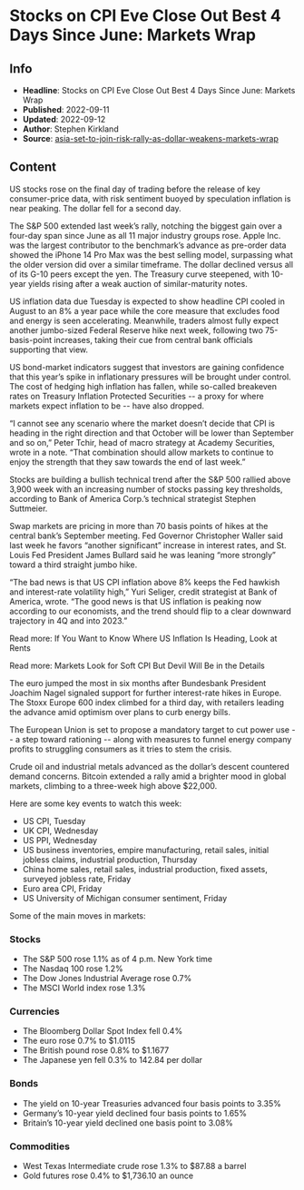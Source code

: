 # Stocks on CPI Eve Close Out Best 4 Days Since June: Markets Wrap

## Info

*   **Headline**: Stocks on CPI Eve Close Out Best 4 Days Since June: Markets Wrap
*   **Published**: 2022-09-11
*   **Updated**: 2022-09-12
*   **Author**: Stephen Kirkland
*   **Source**: [asia-set-to-join-risk-rally-as-dollar-weakens-markets-wrap](https://www.bloomberg.com/news/articles/2022-09-11/asia-set-to-join-risk-rally-as-dollar-weakens-markets-wrap)
## Content




US stocks rose on the final day of trading before the release of key consumer-price data, with risk sentiment buoyed by speculation inflation is near peaking. The dollar fell for a second day.

The S&P 500 extended last week’s rally, notching the biggest gain over a four-day span since June as all 11 major industry groups rose. Apple Inc. was the largest contributor to the benchmark’s advance as pre-order data showed the iPhone 14 Pro Max was the best selling model, surpassing what the older version did over a similar timeframe. The dollar declined versus all of its G-10 peers except the yen. The Treasury curve steepened, with 10-year yields rising after a weak auction of similar-maturity notes.

US inflation data due Tuesday is expected to show headline CPI cooled in August to an 8% a year pace while the core measure that excludes food and energy is seen accelerating. Meanwhile, traders almost fully expect another jumbo-sized Federal Reserve hike next week, following two 75-basis-point increases, taking their cue from central bank officials supporting that view.

US bond-market indicators suggest that investors are gaining confidence that this year’s spike in inflationary pressures will be brought under control. The cost of hedging high inflation has fallen, while so-called breakeven rates on Treasury Inflation Protected Securities -- a proxy for where markets expect inflation to be -- have also dropped.

“I cannot see any scenario where the market doesn’t decide that CPI is heading in the right direction and that October will be lower than September and so on,” Peter Tchir, head of macro strategy at Academy Securities, wrote in a note. “That combination should allow markets to continue to enjoy the strength that they saw towards the end of last week.”

Stocks are building a bullish technical trend after the S&P 500 rallied above 3,900 week with an increasing number of stocks passing key thresholds, according to Bank of America Corp.’s technical strategist Stephen Suttmeier.

Swap markets are pricing in more than 70 basis points of hikes at the central bank’s September meeting. Fed Governor Christopher Waller said last week he favors “another significant” increase in interest rates, and St. Louis Fed President James Bullard said he was leaning “more strongly” toward a third straight jumbo hike.

“The bad news is that US CPI inflation above 8% keeps the Fed hawkish and interest-rate volatility high,” Yuri Seliger, credit strategist at Bank of America, wrote. “The good news is that US inflation is peaking now according to our economists, and the trend should flip to a clear downward trajectory in 4Q and into 2023.”

Read more: If You Want to Know Where US Inflation Is Heading, Look at Rents

Read more: Markets Look for Soft CPI But Devil Will Be in the Details

The euro jumped the most in six months after Bundesbank President Joachim Nagel signaled support for further interest-rate hikes in Europe. The Stoxx Europe 600 index climbed for a third day, with retailers leading the advance amid optimism over plans to curb energy bills.

The European Union is set to propose a mandatory target to cut power use -- a step toward rationing -- along with measures to funnel energy company profits to struggling consumers as it tries to stem the crisis.

Crude oil and industrial metals advanced as the dollar’s descent countered demand concerns. Bitcoin extended a rally amid a brighter mood in global markets, climbing to a three-week high above $22,000.

Here are some key events to watch this week:

*   US CPI, Tuesday
*   UK CPI, Wednesday
*   US PPI, Wednesday
*   US business inventories, empire manufacturing, retail sales, initial jobless claims, industrial production, Thursday
*   China home sales, retail sales, industrial production, fixed assets, surveyed jobless rate, Friday
*   Euro area CPI, Friday
*   US University of Michigan consumer sentiment, Friday

Some of the main moves in markets:

### Stocks

*   The S&P 500 rose 1.1% as of 4 p.m. New York time
*   The Nasdaq 100 rose 1.2%
*   The Dow Jones Industrial Average rose 0.7%
*   The MSCI World index rose 1.3%

### Currencies

*   The Bloomberg Dollar Spot Index fell 0.4%
*   The euro rose 0.7% to $1.0115
*   The British pound rose 0.8% to $1.1677
*   The Japanese yen fell 0.3% to 142.84 per dollar

### Bonds

*   The yield on 10-year Treasuries advanced four basis points to 3.35%
*   Germany’s 10-year yield declined four basis points to 1.65%
*   Britain’s 10-year yield declined one basis point to 3.08%

### Commodities

*   West Texas Intermediate crude rose 1.3% to $87.88 a barrel
*   Gold futures rose 0.4% to $1,736.10 an ounce